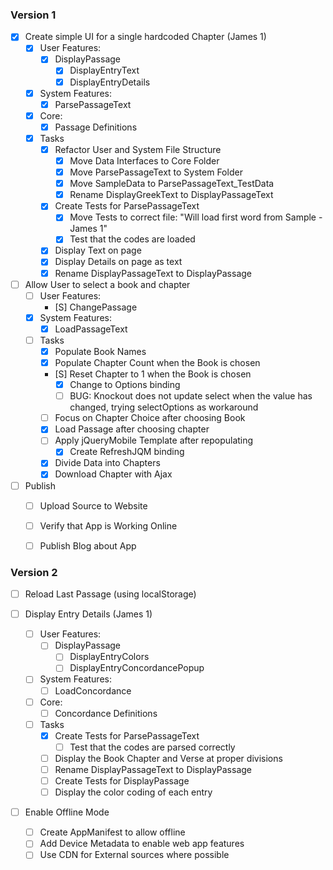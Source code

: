 ﻿### Version 1

- [X] Create simple UI for a single hardcoded Chapter (James 1)
	- [X] User Features:
		- [X] DisplayPassage
			- [X] DisplayEntryText
			- [X] DisplayEntryDetails
	- [X] System Features:
		- [X] ParsePassageText
	- [X] Core:
		- [X] Passage Definitions
	- [X] Tasks
		- [X] Refactor User and System File Structure
			- [X] Move Data Interfaces to Core Folder
			- [X] Move ParsePassageText to System Folder
			- [X] Move SampleData to ParsePassageText_TestData
			- [X] Rename DisplayGreekText to DisplayPassageText
		- [X] Create Tests for ParsePassageText
			- [X] Move Tests to correct file: "Will load first word from Sample - James 1"
			- [X] Test that the codes are loaded
		- [X] Display Text on page
		- [X] Display Details on page as text
		- [X] Rename DisplayPassageText to DisplayPassage

- [ ] Allow User to select a book and chapter
	- [ ] User Features:
		- [S] ChangePassage
	- [X] System Features:
		- [X] LoadPassageText
	- [ ] Tasks
		- [X] Populate Book Names
		- [X] Populate Chapter Count when the Book is chosen
		- [S] Reset Chapter to 1 when the Book is chosen
			- [X] Change to Options binding
			- [ ] BUG: Knockout does not update select when the value has changed, trying selectOptions as workaround
		- [ ] Focus on Chapter Choice after choosing Book
		- [X] Load Passage after choosing chapter
		- [ ] Apply jQueryMobile Template after repopulating
			- [X] Create RefreshJQM binding
		- [X] Divide Data into Chapters
		- [X] Download Chapter with Ajax

- [ ] Publish
	- [ ] Upload Source to Website
	- [ ] Verify that App is Working Online
	- [ ] Publish Blog about App


### Version 2

- [ ] Reload Last Passage (using localStorage)

- [ ] Display Entry Details (James 1)
	- [ ] User Features:
		- [ ] DisplayPassage
			- [ ] DisplayEntryColors
			- [ ] DisplayEntryConcordancePopup
	- [ ] System Features:
		- [ ] LoadConcordance
	- [ ] Core:
		- [ ] Concordance Definitions
	- [ ] Tasks
		- [X] Create Tests for ParsePassageText
			- [ ] Test that the codes are parsed correctly
		- [ ] Display the Book Chapter and Verse at proper divisions
		- [ ] Rename DisplayPassageText to DisplayPassage
		- [ ] Create Tests for DisplayPassage
		- [ ] Display the color coding of each entry

- [ ] Enable Offline Mode
	- [ ] Create AppManifest to allow offline 
	- [ ] Add Device Metadata to enable web app features
	- [ ] Use CDN for External sources where possible